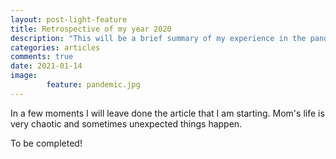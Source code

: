 ```yaml
---
layout: post-light-feature
title: Retrospective of my year 2020
description: "This will be a brief summary of my experience in the pandemic year as a mother and IT professional"
categories: articles
comments: true
date: 2021-01-14
image: 
        feature: pandemic.jpg
---
```

In a few moments I will leave done the article that I am starting. Mom's life is very chaotic and sometimes unexpected things happen.

To be completed!
